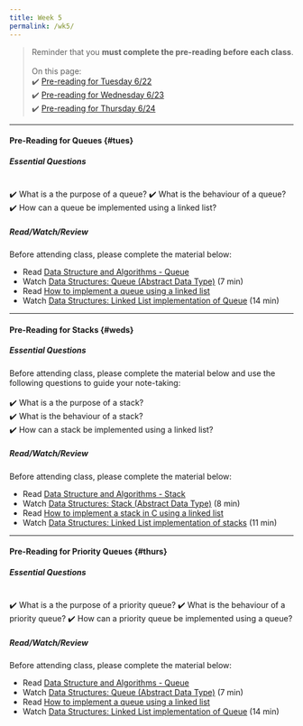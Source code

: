 ```yaml
---
title: Week 5
permalink: /wk5/
---
```


> Reminder that you **must complete the pre-reading before each class**.
<br><br>
On this page:  
✔️ [Pre-reading for Tuesday 6/22](#tues)  
✔️ [Pre-reading for Wednesday 6/23](#weds)  
✔️ [Pre-reading for Thursday 6/24](#thurs)

---

#### Pre-Reading for Queues {#tues}

##### Essential Questions

<br>
✔️ What is a the purpose of a queue?  
✔️ What is the behaviour of a queue?  
✔️ How can a queue be implemented using a linked list?  

##### Read/Watch/Review
Before attending class, please complete the material below:
- Read [Data Structure and Algorithms - Queue](https://www.tutorialspoint.com/data_structures_algorithms/dsa_queue.htm)
- Watch [Data Structures: Queue (Abstract Data Type)](https://www.youtube.com/watch?v=PjQdvpWfCmE) (7 min)
- Read [How to implement a queue using a linked list](https://www.educative.io/edpresso/how-to-implement-a-queue-using-a-linked-list)
- Watch [Data Structures: Linked List implementation of Queue](https://www.youtube.com/watch?v=A5_XdiK4J8A) (14 min)

---

#### Pre-Reading for Stacks {#weds}

##### Essential Questions
Before attending class, please complete the material below and use the following questions to guide your note-taking:  
<br>
✔️ What is a the purpose of a stack?  
✔️ What is the behaviour of a stack?  
✔️ How can a stack be implemented using a linked list?  

##### Read/Watch/Review
Before attending class, please complete the material below:
- Read [Data Structure and Algorithms - Stack](https://www.tutorialspoint.com/data_structures_algorithms/stack_algorithm.htm)
- Watch [Data Structures: Stack (Abstract Data Type)](https://www.youtube.com/watch?v=XSdXSmwb550) (8 min)
- Read [How to implement a stack in C using a linked list](https://www.educative.io/edpresso/how-to-implement-a-stack-in-c-using-a-linked-list)
- Watch [Data Structures: Linked List implementation of stacks](https://www.youtube.com/watch?v=MuwxQ2IB8lQ) (11 min)

---

#### Pre-Reading for Priority Queues {#thurs}

##### Essential Questions

<br>
✔️ What is a the purpose of a priority queue?  
✔️ What is the behaviour of a priority queue?  
✔️ How can a priority queue be implemented using a queue?  

##### Read/Watch/Review
Before attending class, please complete the material below:
- Read [Data Structure and Algorithms - Queue](https://www.tutorialspoint.com/data_structures_algorithms/dsa_queue.htm)
- Watch [Data Structures: Queue (Abstract Data Type)](https://www.youtube.com/watch?v=PjQdvpWfCmE) (7 min)
- Read [How to implement a queue using a linked list](https://www.educative.io/edpresso/how-to-implement-a-queue-using-a-linked-list)
- Watch [Data Structures: Linked List implementation of Queue](https://www.youtube.com/watch?v=A5_XdiK4J8A) (14 min)
